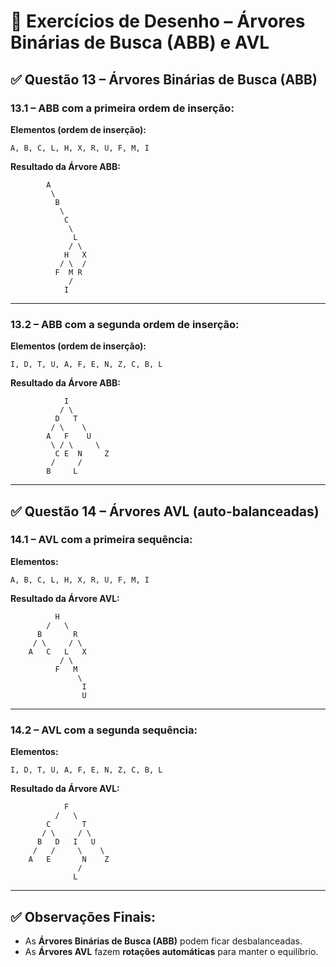 
# 🌳 Exercícios de Desenho – Árvores Binárias de Busca (ABB) e AVL

## ✅ Questão 13 – Árvores Binárias de Busca (ABB)

### 13.1 – ABB com a primeira ordem de inserção:

**Elementos (ordem de inserção):**
```
A, B, C, L, H, X, R, U, F, M, I
```

**Resultado da Árvore ABB:**

```
        A
         \
          B
           \
            C
             \
              L
             / \
            H   X
           / \  /
          F  M R
             /
            I
```

---

### 13.2 – ABB com a segunda ordem de inserção:

**Elementos (ordem de inserção):**
```
I, D, T, U, A, F, E, N, Z, C, B, L
```

**Resultado da Árvore ABB:**

```
            I
           / \
          D   T
         / \    \
        A   F    U
         \ / \     \
          C E  N     Z
         /     /
        B     L
```

---

## ✅ Questão 14 – Árvores AVL (auto-balanceadas)

### 14.1 – AVL com a primeira sequência:

**Elementos:**
```
A, B, C, L, H, X, R, U, F, M, I
```

**Resultado da Árvore AVL:**

```
          H
        /   \
      B       R
     / \     / \
    A   C   L   X
           / \
          F   M
               \
                I
                U
```

---

### 14.2 – AVL com a segunda sequência:

**Elementos:**
```
I, D, T, U, A, F, E, N, Z, C, B, L
```

**Resultado da Árvore AVL:**

```
            F
          /   \
        C       T
       / \     / \
      B   D   I   U
     /   /     \    \
    A   E       N    Z
               /
              L
```

---

## ✅ Observações Finais:

- As **Árvores Binárias de Busca (ABB)** podem ficar desbalanceadas.
- As **Árvores AVL** fazem **rotações automáticas** para manter o equilíbrio.
